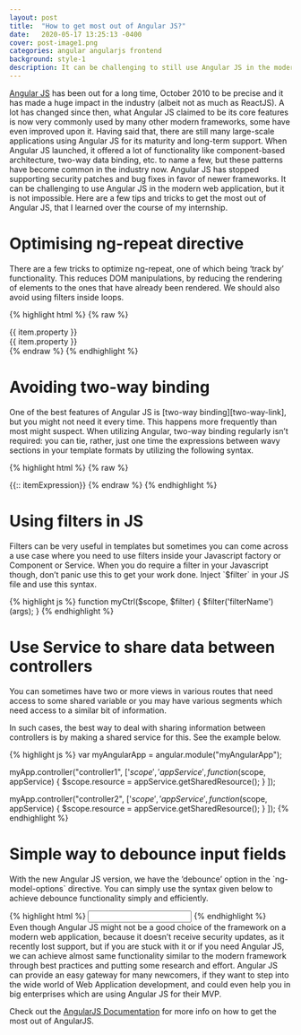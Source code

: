 ```yaml
---
layout: post
title:  "How to get most out of Angular JS?"
date:   2020-05-17 13:25:13 -0400
cover: post-image1.png
categories: angular angularjs frontend
background: style-1
description: It can be challenging to still use Angular JS in the modern web application, but it is not impossible. Here are a few tips and tricks to get the most out of Angular JS, that I learned over the course of my internship.
---
```

[Angular JS][angular-link] has been out for a long time, October 2010 to be precise and it has made a huge impact in the industry (albeit not as much as ReactJS). A lot has changed since then, what Angular JS claimed to be its core features is now very commonly used by many other modern frameworks, some have even improved upon it. Having said that, there are still many large-scale applications using Angular JS for its maturity and long-term support. When Angular JS launched, it offered a lot of functionality like component-based architecture, two-way data binding, etc. to name a few, but these patterns have become common in the industry now. Angular JS has stopped supporting security patches and bug fixes in favor of newer frameworks. It can be challenging to use Angular JS in the modern web application, but it is not impossible. Here are a few tips and tricks to get the most out of Angular JS, that I learned over the course of my internship.

<h1>Optimising ng-repeat directive</h1>
There are a few tricks to optimize ng-repeat, one of which being ‘track by’ functionality. This reduces DOM manipulations, by reducing the rendering of elements to the ones that have already been rendered. We should also avoid using filters inside loops.

{% highlight html %}
{% raw %}
<!-- Commonly used ng-repeat  -->
<div ng-repeat="item in items">
 {{ item.property }}
</div>

<!-- ng-repeat with track by  -->
<div ng-repeat="item in items track by item.id">
 {{ item.property }}
</div>
 {% endraw %}
{% endhighlight %}


<h1>Avoiding two-way binding</h1>
One of the best features of Angular JS is [two-way binding][two-way-link], but you might not need it every time. This happens more frequently than most might suspect. When utilizing Angular, two-way binding regularly isn’t required: you can tie, rather, just one time the expressions between wavy sections in your template formats by utilizing the following syntax.

{% highlight html %}
{% raw %}
<!-- Appending :: before the expression  -->
{{:: itemExpression}}
 {% endraw %}
{% endhighlight %}

<h1>Using filters in JS</h1>
Filters can be very useful in templates but sometimes you can come across a use case where you need to use filters inside your Javascript factory or Component or Service. When you do require a filter in your Javascript though, don’t panic use this to get your work done. Inject `$filter` in your JS file and use this syntax.

{% highlight js %}
function myCtrl($scope, $filter)
{
    $filter('filterName')(args);
}
{% endhighlight %}

<h1>Use Service to share data between controllers</h1>
You can sometimes have two or more views in various routes that need access to some shared variable or you may have various segments which need access to a similar bit of information.

In such cases, the best way to deal with sharing information between controllers is by making a shared service for this. See the example below.

{% highlight js %}
var myAngularApp = angular.module("myAngularApp");
 
myApp.controller("controller1", ['$scope', 'appService',
    function ($scope, appService) {
    $scope.resource = appService.getSharedResource();
  }
]);
 
myApp.controller("controller2", ['$scope', 'appService',
    function ($scope, appService) {
    $scope.resource = appService.getSharedResource();
  }
]);
{% endhighlight %}

<h1>Simple way to debounce input fields</h1>
With the new Angular JS version, we have the ‘debounce’ option in the `ng-model-options` directive. You can simply use the syntax given below to achieve debounce functionality simply and efficiently.

{% highlight html %}
<input ng-model="searchValue" ng-model-options="{debounce: 500}"/>
{% endhighlight %}
<br/>
Even though Angular JS might not be a good choice of the framework on a modern web application, because it doesn’t receive security updates, as it recently lost support, but if you are stuck with it or if you need Angular JS, we can achieve almost same functionality similar to the modern framework through best practices and putting some research and effort. Angular JS can provide an easy gateway for many newcomers, if they want to step into the wide world of Web Application development, and could even help you in big enterprises which are using Angular JS for their MVP.

Check out the [AngularJS Documentation][angularjs-docs] for more info on how to get the most out of AngularJS.

[angularjs-docs]: https://docs.angularjs.org/guide
[angular-link]: https://angularjs.org/
[two-way-link]: https://docs.angularjs.org/tutorial/step_06